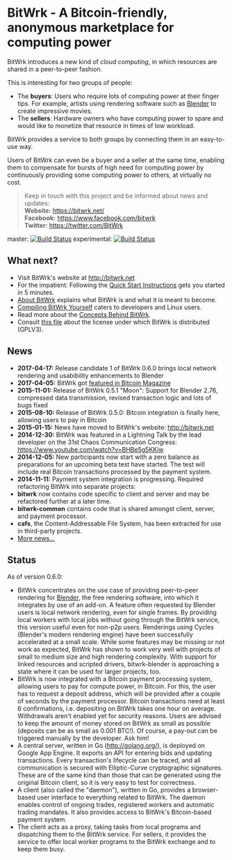BitWrk - A Bitcoin-friendly, anonymous marketplace for computing power
======================================================================

BitWrk introduces a new kind of _cloud computing_, in which resources are shared in a peer-to-peer
fashion.

This is interesting for two groups of people:
- The **buyers**: Users who require lots of computing power at their finger tips.
  For example, artists using rendering software such as [Blender](http://blender.org)
  to create impressive movies.
- The **sellers**: Hardware owners who have computing power to spare and would like to
  monetize that resource in times of low workload.
  
BitWrk provides a service to both groups by connecting them in an easy-to-use way.

Users of BitWrk can even be a buyer and a seller at the same time, enabling them to compensate for
bursts of high need for computing power by continuously providing some computing power to others, at
virtually no cost.

> Keep in touch with this project and be informed about news and updates:<br>
> **Website:** https://bitwrk.net/  
> **Facebook:** https://www.facebook.com/bitwrk  
> **Twitter:** https://twitter.com/BitWrk

master: [![Build Status](https://travis-ci.org/indyjo/bitwrk.svg?branch=master)](https://travis-ci.org/indyjo/bitwrk)
experimental: [![Build Status](https://travis-ci.org/indyjo/bitwrk.svg?branch=experimental)](https://travis-ci.org/indyjo/bitwrk)

What next?
----------
- Visit BitWrk's website at http://bitwrk.net
- For the impatient: Following the [Quick Start Instructions](QUICKSTART.md) gets you
  started in 5 minutes.
- [About BitWrk](ABOUT.md) explains what BitWrk is and what it is meant to become.
- [Compiling BitWrk Yourself](COMPILING.md) caters to developers and Linux users.
- Read more about the [Concepts Behind BitWrk](CONCEPTS.md).
- Consult [this file](COPYING) about the license under which BitWrk is distributed (GPLV3).


News
----
  - **2017-04-17:** Release candidate 1 of BitWrk 0.6.0 brings local network rendering and usabibility enhancements to Blender
  - **2017-04-05:** BitWrk got [featured in Bitcoin Magazine](https://bitcoinmagazine.com/articles/soon-youll-be-able-buy-and-sell-system-resources-p2p-bitcoin/)
  - **2015-11-01:** Release of BitWrk 0.5.1 "Moon": Support for Blender 2.76,
  compressed data transmission, revised transaction logic and lots of bugs fixed
  - **2015-08-10:** Release of BitWrk 0.5.0: Bitcoin integration is finally here, allowing
  users to pay in Bitcoin
  - **2015-01-15:** News have moved to BitWrk's website: http://bitwrk.net
  - **2014-12-30:** BitWrk was featured in a Lightning Talk by the lead developer on the
  31st Chaos Communication Congress: https://www.youtube.com/watch?v=BHBe5g5KKiw
  - **2014-12-05:** New participants now start with a zero balance as preparations for an upcoming
  beta test have started. The test will include real Bitcoin transactions processed by the
  payment system.
  - **2014-11-11:** Payment system integration is progressing. Required refactoring BitWrk into
  separate projects:
  - **bitwrk** now contains code specific to client and server and may be refactored further at
  a later time.
  - **bitwrk-common** contains code that is shared amongst client, server, and payment processor.
  - **cafs**, the Content-Addressable File System, has been extracted for use in third-party projects.
- [More news...](NEWS.md)

Status
------

As of version 0.6.0:
- BitWrk concentrates on the use case of providing peer-to-peer rendering for [Blender](http://blender.org),
  the free rendering software, into which it integrates by use of an add-on. A feature often requested by
  Blender users is local network rendering, even for single frames. By providing local workers with local
  jobs without going through the BitWrk service, this version useful even for non-p2p users.
  Renderings using Cycles (Blender's modern rendering engine) have been successfully accelerated
  at a small scale. While some features may be missing or not work as expected, BitWrk has shown
  to work very well with projects of small to medium size and high rendering complexity. With support
  for linked resources and scripted drivers, bitwrk-blender is approaching a state where it can be
  used for larger projects, too.
- BitWrk is now integrated with a Bitcoin payment processing system, allowing users to pay for
  compute power, in Bitcoin. For this, the user has to request a deposit address, which will
  be provided after a couple of seconds by the payment processor. Bitcoin transactions need at
  least 6 confirmations, i.e. depositing on BitWrk takes one hour on average. Withdrawals aren't
  enabled yet for security reasons. Users are advised to keep the amount of money stored on BitWrk
  as small as possible (deposits can be as small as 0.001 BTC!). Of course, a pay-out can be
  triggered manually by the developer. Ask him!
- A central server, written in Go (http://golang.org/), is deployed on Google App Engine.
  It exports an API for entering bids and updating transactions. Every transaction's lifecycle can
  be traced, and all communication is secured with Elliptic-Curve cryptographic
  signatures. These are of the same kind than those that can be generated using
  the original Bitcoin client, so it is very easy to test for correctness.
- A client (also called the "daemon"), written in Go, provides a browser-based user interface to
  everything related to BitWrk. The daemon enables control of ongoing trades, registered workers
  and automatic trading mandates. It also provides access to BitWrk's Bitcoin-based payment system.
- The client acts as a proxy, taking tasks from
  local programs and dispatching them to the BitWrk service. For sellers, it
  provides the service to offer local worker programs to the BitWrk
  exchange and to keep them busy.
